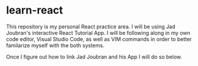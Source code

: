 # learn-react
This repository is my personal React practice area. I will be using Jad Joubran's interactive React Tutorial App.
I will be following along in my own code editor, Visual Studio Code, as well as VIM commands in order to better familarize myself with the both systems.

Once I figure out how to link Jad Joubran and his App I will do so below.
